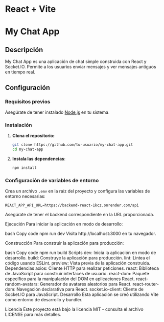 # React + Vite

# My Chat App

## Descripción

My Chat App es una aplicación de chat simple construida con React y Socket.IO. Permite a los usuarios enviar mensajes y ver mensajes antiguos en tiempo real.

## Configuración

### Requisitos previos

Asegúrate de tener instalado [Node.js](https://nodejs.org/) en tu sistema.

### Instalación

1. **Clona el repositorio:**

   ```bash
   git clone https://github.com/tu-usuario/my-chat-app.git
   cd my-chat-app
   ```

2. **Instala las dependencias:**

   ```bash
   npm install
   ```

### Configuración de variables de entorno

Crea un archivo `.env` en la raíz del proyecto y configura las variables de entorno necesarias:

```env
REACT_APP_API_URL=https://backend-react-1kcz.onrender.com/api

```

Asegúrate de tener el backend correspondiente en la URL proporcionada.

Ejecución
Para iniciar la aplicación en modo de desarrollo:

bash
Copy code
npm run dev
Visita http://localhost:3000 en tu navegador.

Construcción
Para construir la aplicación para producción:

bash
Copy code
npm run build
Scripts
dev: Inicia la aplicación en modo de desarrollo.
build: Construye la aplicación para producción.
lint: Lintea el código usando ESLint.
preview: Vista previa de la aplicación construida.
Dependencias
axios: Cliente HTTP para realizar peticiones.
react: Biblioteca de JavaScript para construir interfaces de usuario.
react-dom: Paquete específico para la manipulación del DOM en aplicaciones React.
react-random-avatars: Generador de avatares aleatorios para React.
react-router-dom: Navegación declarativa para React.
socket.io-client: Cliente de Socket.IO para JavaScript.
Desarrollo
Esta aplicación se creó utilizando Vite como entorno de desarrollo y bundler.

Licencia
Este proyecto está bajo la licencia MIT - consulta el archivo LICENSE para más detalles.
